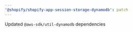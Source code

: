 ```yaml
---
'@shopify/shopify-app-session-storage-dynamodb': patch
---
```


Updated `@aws-sdk/util-dynamodb` dependencies
